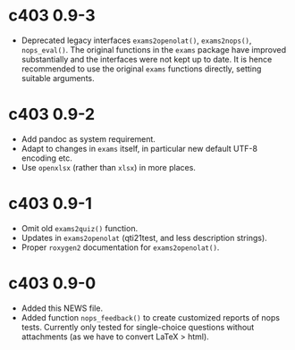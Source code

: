 # c403 0.9-3

* Deprecated legacy interfaces `exams2openolat()`, `exams2nops()`, `nops_eval()`.
  The original functions in the `exams` package have improved substantially
  and the interfaces were not kept up to date. It is hence recommended to
  use the original `exams` functions directly, setting suitable arguments.


# c403 0.9-2

* Add pandoc as system requirement.
* Adapt to changes in `exams` itself, in particular new default UTF-8
  encoding etc.
* Use `openxlsx` (rather than `xlsx`) in more places.


# c403 0.9-1

* Omit old `exams2quiz()` function.
* Updates in `exams2openolat` (qti21test, and less description strings).
* Proper `roxygen2` documentation for `exams2openolat()`.


# c403 0.9-0

* Added this NEWS file.
* Added function `nops_feedback()` to create customized reports
  of nops tests. Currently only tested for single-choice questions
  without attachments (as we have to convert LaTeX > html).
